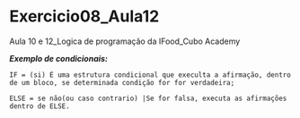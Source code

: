 # Exercicio08_Aula12
Aula 10 e 12_Logica de programação da IFood_Cubo Academy

***Exemplo de condicionais:***

    IF = (si) É uma estrutura condicional que execulta a afirmação, dentro de um bloco, se determinada condição for for verdadeira;

    ELSE = se não(ou caso contrario) |Se for falsa, executa as afirmações dentro de ELSE.

